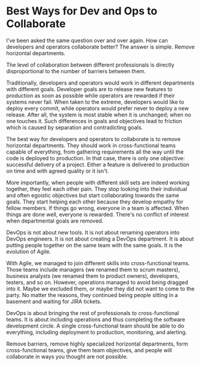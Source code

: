 # Best Ways for Dev and Ops to Collaborate

I've been asked the same question over and over again. How can developers and operators collaborate better? The answer is simple. Remove horizontal departments.

The level of collaboration between different professionals is directly disproportional to the number of barriers between them.

Traditionally, developers and operators would work in different departments with different goals. Developer goals are to release new features to production as soon as possible while operators are rewarded if their systems never fail. When taken to the extreme, developers would like to deploy every commit, while operators would prefer never to deploy a new release. After all, the system is most stable when it is unchanged; when no one touches it. Such differences in goals and objectives lead to friction which is caused by separation and contradicting goals.

The best way for developers and operators to collaborate is to remove horizontal departments. They should work in cross-functional teams capable of everything, from gathering requirements all the way until the code is deployed to production. In that case, there is only one objective: successful delivery of a project. Either a feature is delivered to production on time and with agreed quality or it isn't.

More importantly, when people with different skill sets are indeed working together, they feel each other pain. They stop looking into their individual and often egoistic objectives but start collaborating towards the same goals. They start helping each other because they develop empathy for fellow members. If things go wrong, everyone in a team is affected. When things are done well, everyone is rewarded. There's no conflict of interest when departmental goals are removed.

DevOps is not about new tools. It is not about renaming operators into DevOps engineers. It is not about creating a DevOps department. It is about putting people together on the same team with the same goals. It is the evolution of Agile.

With Agile, we managed to join different skills into cross-functional teams. Those teams include managers (we renamed them to scrum masters), business analysts (we renamed them to product owners), developers, testers, and so on. However, operations managed to avoid being dragged into it. Maybe we excluded them, or maybe they did not want to come to the party. No matter the reasons, they continued being people sitting in a basement and waiting for JIRA tickets.

DevOps is about bringing the rest of professionals to cross-functional teams. It is about including operations and thus completing the software development circle. A single cross-functional team should be able to do everything, including deployment to production, monitoring, and alerting.

Remove barriers, remove highly specialized horizontal departments, form cross-functional teams, give them team objectives, and people will collaborate in ways you thought are not possible.